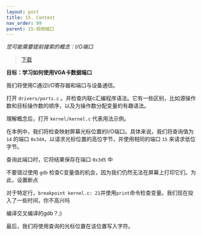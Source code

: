 ```yaml
---
layout: post
title: 15. Content
nav_order: 99
parent: 15-视频端口
---
```


*您可能需要提前搜索的概念：I/O端口*

> [下载](https://mhyc.eu.org/better-os-tutorial-cn/docs/15-视频端口/Lesson15.zip)

**目标：学习如何使用VGA卡数据端口**


我们将使用C通过I/O寄存器和端口与设备通信。


打开 `drivers/ports.c` 。并检查内联c汇编程序语法。它有一些区别，比如源操作数和目标操作数的顺序，以及为操作数分配变量的有趣语法。


理解概念后，打开 `kernel/kernel.c` 代表用法示例。


在本例中，我们将检查映射屏幕光标位置的I/O端口。具体来说，我们将查询值为 `14` 的端口 `0x3d4`，以请求光标位置的高位字节，并使用相同的端口 `15` 来请求低位字节。


查询此端口时，它将结果保存在端口 `0x3d5` 中


不要错过使用 `gdb` 检查C变量值的机会，因为我们仍然无法在屏幕上打印它们。为此，设置断点

对于特定行，`breakpoint kernel.c: 21`并使用`print`命令检查变量。我们现在投入了一些时间，你不高兴吗

编译交叉编译的gdb？;)

最后，我们将使用查询的光标位置在该位置写入字符。